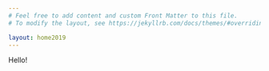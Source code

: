 ```yaml
---
# Feel free to add content and custom Front Matter to this file.
# To modify the layout, see https://jekyllrb.com/docs/themes/#overriding-theme-defaults

layout: home2019
---
```


Hello!
